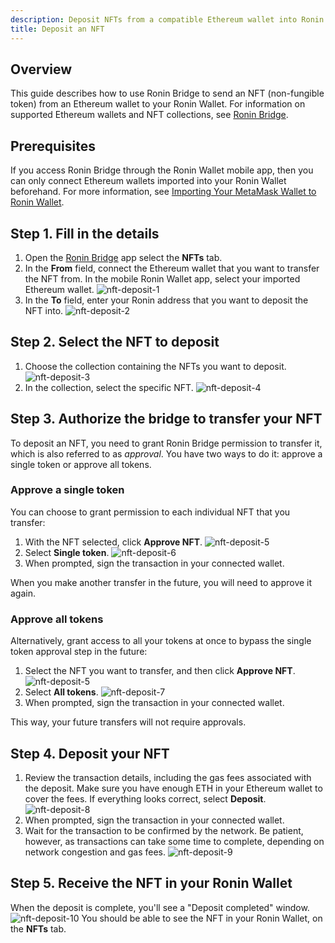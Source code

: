 ```yaml
---
description: Deposit NFTs from a compatible Ethereum wallet into Ronin Wallet using Ronin Bridge.
title: Deposit an NFT
---
```


## Overview

This guide describes how to use Ronin Bridge to send an NFT (non-fungible token) from an Ethereum wallet to your Ronin Wallet. For information on supported Ethereum wallets and NFT collections, see [Ronin Bridge](../overview.md).

## Prerequisites

If you access Ronin Bridge through the Ronin Wallet mobile app, then you can only connect Ethereum wallets imported into your Ronin Wallet beforehand. For more information, see [Importing Your MetaMask Wallet to Ronin Wallet](https://support.roninchain.com/hc/en-us/articles/14862812718107-Importing-Your-MetaMask-Wallet-to-Ronin-Wallet).

## Step 1. Fill in the details

1. Open the [Ronin Bridge](https://app.roninchain.com/bridge) app select the **NFTs** tab.
2. In the **From** field, connect the Ethereum wallet that you want to transfer the NFT from. In the mobile Ronin Wallet app, select your imported Ethereum wallet.
   ![nft-deposit-1](../assets/nft-deposit-1.png)
3. In the **To** field, enter your Ronin address that you want to deposit the NFT into.
   ![nft-deposit-2](../assets/nft-deposit-2.png)

## Step 2. Select the NFT to deposit

1. Choose the collection containing the NFTs you want to deposit.
   ![nft-deposit-3](../assets/nft-deposit-3.png)
2. In the collection, select the specific NFT.
   ![nft-deposit-4](../assets/nft-deposit-4.png)

## Step 3. Authorize the bridge to transfer your NFT

To deposit an NFT, you need to grant Ronin Bridge permission to transfer it, which is also referred to as *approval*. You have two ways to do it: approve a single token or approve all tokens.

### Approve a single token

You can choose to grant permission to each individual NFT that you transfer:

1. With the NFT selected, click **Approve NFT**.
   ![nft-deposit-5](../assets/nft-deposit-5.png)
2. Select **Single token**.
   ![nft-deposit-6](../assets/nft-deposit-6.png)
3. When prompted, sign the transaction in your connected wallet.

When you make another transfer in the future, you will need to approve it again.

### Approve all tokens

Alternatively, grant access to all your tokens at once to bypass the single token approval step in the future:

1. Select the NFT you want to transfer, and then click **Approve NFT**.
   ![nft-deposit-5](../assets/nft-deposit-5.png)
2. Select **All tokens**.
   ![nft-deposit-7](../assets/nft-deposit-7.png)
3. When prompted, sign the transaction in your connected wallet.

This way, your future transfers will not require approvals.

## Step 4. Deposit your NFT

1. Review the transaction details, including the gas fees associated with the deposit. Make sure you have enough ETH in your Ethereum wallet to cover the fees. If everything looks correct, select **Deposit**.
   ![nft-deposit-8](../assets/nft-deposit-8.png)
2. When prompted, sign the transaction in your connected wallet.
3. Wait for the transaction to be confirmed by the network. Be patient, however, as transactions can take some time to complete, depending on network congestion and gas fees.
   ![nft-deposit-9](../assets/nft-deposit-9.png)

## Step 5. Receive the NFT in your Ronin Wallet

When the deposit is complete, you'll see a "Deposit completed" window.
![nft-deposit-10](../assets/nft-deposit-10.png)
You should be able to see the NFT in your Ronin Wallet, on the **NFTs** tab.
